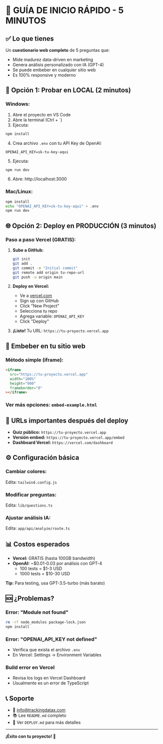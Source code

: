 # 🚀 GUÍA DE INICIO RÁPIDO - 5 MINUTOS

## ✅ Lo que tienes

Un **cuestionario web completo** de 5 preguntas que:
- Mide madurez data-driven en marketing
- Genera análisis personalizado con IA (GPT-4)
- Se puede embeber en cualquier sitio web
- Es 100% responsive y moderno

## 🎯 Opción 1: Probar en LOCAL (2 minutos)

### Windows:
1. Abre el proyecto en VS Code
2. Abre la terminal (Ctrl + `)
3. Ejecuta:
```bash
npm install
```
4. Crea archivo `.env` con tu API Key de OpenAI:
```
OPENAI_API_KEY=sk-tu-key-aqui
```
5. Ejecuta:
```bash
npm run dev
```
6. Abre: http://localhost:3000

### Mac/Linux:
```bash
npm install
echo "OPENAI_API_KEY=sk-tu-key-aqui" > .env
npm run dev
```

## 🌐 Opción 2: Deploy en PRODUCCIÓN (3 minutos)

### Paso a paso Vercel (GRATIS):

1. **Sube a GitHub:**
   ```bash
   git init
   git add .
   git commit -m "Initial commit"
   git remote add origin tu-repo-url
   git push -u origin main
   ```

2. **Deploy en Vercel:**
   - Ve a [vercel.com](https://vercel.com)
   - Sign up con GitHub
   - Click "New Project"
   - Selecciona tu repo
   - Agrega variable: `OPENAI_API_KEY`
   - Click "Deploy"

3. **¡Listo!** Tu URL: `https://tu-proyecto.vercel.app`

## 🎨 Embeber en tu sitio web

### Método simple (iframe):

```html
<iframe 
  src="https://tu-proyecto.vercel.app" 
  width="100%" 
  height="900" 
  frameborder="0"
></iframe>
```

### Ver más opciones: `embed-example.html`

## 📱 URLs importantes después del deploy

- **Quiz público:** `https://tu-proyecto.vercel.app`
- **Versión embed:** `https://tu-proyecto.vercel.app/embed`
- **Dashboard Vercel:** `https://vercel.com/dashboard`

## ⚙️ Configuración básica

### Cambiar colores:
Edita: `tailwind.config.js`

### Modificar preguntas:
Edita: `lib/questions.ts`

### Ajustar análisis IA:
Edita: `app/api/analyze/route.ts`

## 📊 Costos esperados

- **Vercel:** GRATIS (hasta 100GB bandwidth)
- **OpenAI:** ~$0.01-0.03 por análisis con GPT-4
  - 100 tests = $1-3 USD
  - 1000 tests = $10-30 USD

**Tip:** Para testing, usa GPT-3.5-turbo (más barato)

## 🆘 ¿Problemas?

### Error: "Module not found"
```bash
rm -rf node_modules package-lock.json
npm install
```

### Error: "OPENAI_API_KEY not defined"
- Verifica que exista el archivo `.env`
- En Vercel: Settings → Environment Variables

### Build error en Vercel
- Revisa los logs en Vercel Dashboard
- Usualmente es un error de TypeScript

## 📞 Soporte

- 📧 info@trackingdatax.com
- 📚 Lee `README.md` completo
- 🚀 Ver `DEPLOY.md` para más detalles

---

**¡Éxito con tu proyecto! 🎉**
